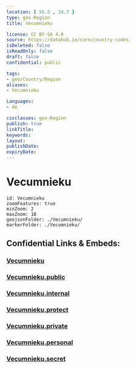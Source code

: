 ```yaml
---
location: [ 56.5 , 24.7 ] 
type: geo-Region
title: Vecumnieku

license: CC BY-SA 4.0
source: https://datahub.io/core/country-codes
isDeleted: false
isReadOnly: false
draft: false
confidential: public

tags:
- geo/Country/Region
aliases:
- Vecumnieku

Languages:
- de

cssclasses: geo-Region
publish: true
linkTitle: 
keywords: 
layout: 
publishDate: 
expiryDate: 
---
```


# Vecumnieku

```leaflet
id: Vecumnieku
zoomFeatures: true 
minZoom: 2 
maxZoom: 18
geojsonFolder: ./Vecumnieku/
markerFolder: ./Vecumnieku/
```


## Confidential Links & Embeds: 

### [Vecumnieku](/_Standards/Earth/Continent/Europe/Europe~North/Latvia/Counties/Vecumnieku.md) 

### [Vecumnieku.public](/_public/Earth/Continent/Europe/Europe~North/Latvia/Counties/Vecumnieku.public.md) 

### [Vecumnieku.internal](/_internal/Earth/Continent/Europe/Europe~North/Latvia/Counties/Vecumnieku.internal.md) 

### [Vecumnieku.protect](/_protect/Earth/Continent/Europe/Europe~North/Latvia/Counties/Vecumnieku.protect.md) 

### [Vecumnieku.private](/_private/Earth/Continent/Europe/Europe~North/Latvia/Counties/Vecumnieku.private.md) 

### [Vecumnieku.personal](/_personal/Earth/Continent/Europe/Europe~North/Latvia/Counties/Vecumnieku.personal.md) 

### [Vecumnieku.secret](/_secret/Earth/Continent/Europe/Europe~North/Latvia/Counties/Vecumnieku.secret.md)

